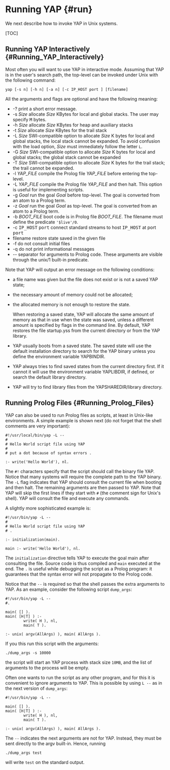 

Running YAP                                         {#run}
==============

We next describe how to invoke YAP in Unix systems.

[TOC]

Running YAP Interactively      {#Running_YAP_Interactively}
--------------------------

Most often you will want to use YAP in interactive mode. Assuming that
YAP is in the user's search path, the top-level can be invoked under
Unix with the following command:

~~~~~~~~~~~~~~~~~~~~~~~~~~~~~~
yap [-s n] [-h n] [-a n] [-c IP_HOST port ] [filename]
~~~~~~~~~~~~~~~~~~~~~~~~~~~~~~

All the arguments and flags are optional and have the following meaning:

+ -?
print a short error message.
+ -s _Size_
allocate  _Size_ KBytes for local and global stacks. The user may
specify <tt>M</tt> bytes.
+ -h _Size_
allocate  _Size_ KBytes for heap and auxiliary stacks
+ -t _Size_
allocate  _Size_ KBytes for the trail stack
+ -L _Size_
SWI-compatible option to allocate  _Size_ K bytes for local and global stacks, the local stack
cannot be expanded. To avoid confusion with the load option,  _Size_
must immediately follow the letter `L`.
+ -G _Size_
SWI-compatible option to allocate  _Size_ K bytes for local and global stacks; the global
stack cannot be expanded
+ -T _Size_
SWI-compatible option to allocate  _Size_ K bytes for the trail stack; the trail cannot be expanded.
+ -l  _YAP_FILE_
compile the Prolog file  _YAP_FILE_ before entering the top-level.
+ -L  _YAP_FILE_
compile the Prolog file  _YAP_FILE_ and then halt. This option is
useful for implementing scripts.
+ -g  _Goal_
run the goal  _Goal_ before top-level. The goal is converted from
an atom to a Prolog term.
+ -z  _Goal_
run the goal  _Goal_ as top-level. The goal is converted from
an atom to a Prolog term.
+ -b  _BOOT_FILE_
boot code is in Prolog file  _BOOT_FILE_. The filename must define
the predicate `'$live'/0`.
+ -c <tt>IP_HOST</tt> <tt>port</tt>
connect standard streams to host <tt>IP_HOST</tt> at port <tt>port</tt>
+ filename 
restore state saved in the given file
+ -f
do not consult initial files
+ -q
do not print informational messages
+ --
separator for arguments to Prolog code. These arguments are visible
through the unix/1 built-in predicate.


Note that YAP will output an error message on the following conditions:

+ a file name was given but the file does not exist or is not a saved
YAP state;

+ the necessary amount of memory could not be allocated;

+ the allocated memory is not enough to restore the state.

  When restoring a saved state, YAP will allocate the same amount of memory as that in use when the state was saved, unless a different amount is specified by flags in the command line. By default, YAP restores the file startup.yss from the current directory or from the YAP library.

+ YAP usually boots from a saved state. The saved state will use the default
installation directory to search for the YAP binary unless you define
the environment variable YAPBINDIR.

+ YAP always tries to find saved states from the current directory
	first. If it cannot it will use the environment variable YAPLIBDIR,
   if
	defined, or search the default library directory.

+ YAP will try to find library files from the YAPSHAREDIR/library directory.

Running Prolog Files                           {#Running_Prolog_Files}
--------------------

YAP can also be used to run Prolog files as scripts, at least in
Unix-like environments. A simple example is shown next (do not forget
that the shell comments are very important):

~~~~
#!/usr/local/bin/yap -L --
#
# Hello World script file using YAP
#
# put a dot because of syntax errors .

:- write('Hello World'), nl.

~~~~

The `#!`  characters specify that the script should call the binary
file YAP. Notice that many systems will require the complete path to the
YAP binary. The `-L` flag indicates that YAP should consult the
current file when booting and then halt. The remaining arguments are
then passed to YAP. Note that YAP will skip the first lines if they
start with `#` (the comment sign for Unix's shell). YAP will
consult the file and execute any commands.

A slightly more sophisticated example is:

~~~~~~~~~~~~~~~~~~~~~~~~~~~~~~
#!/usr/bin/yap -L --
#
# Hello World script file using YAP
# .

:- initialization(main).

main :- write('Hello World'), nl.

~~~~~~~~~~~~~~~~~~~~~~~~~~~~~~

The `initialization` directive tells YAP to execute the goal main
after consulting the file. Source code is thus compiled and `main`
executed at the end. The `.` is useful while debugging the script
as a Prolog program: it guarantees that the syntax error will not
propagate to the Prolog code.

Notice that the `--` is required so that the shell passes the extra
arguments to YAP.  As an example, consider the following script
`dump_args`:

~~~~
#!/usr/bin/yap -L --
#.

main( [] ).
main( [H|T] ) :-
        write( H ), nl,
        main( T ).

:- unix( argv(AllArgs) ), main( AllArgs ).

~~~~

If you this run this script with the arguments:

~~~~
./dump_args -s 10000
~~~~
the script will start an YAP process with stack size `10MB`, and
the list of arguments to the process will be empty.

Often one wants to run the script as any other program, and for this it
is convenient to ignore arguments to YAP. This is possible by using
`L --` as in the next version of `dump_args`:

~~~~
#!/usr/bin/yap -L --

main( [] ).
main( [H|T] ) :-
        write( H ), nl,
        main( T ).

:- unix( argv(AllArgs) ), main( AllArgs ).

~~~~

The `--` indicates the next arguments are not for YAP. Instead,
they must be sent directly to the argv built-in. Hence, running

~~~~
./dump_args test
~~~~

will write `test` on the standard output.
